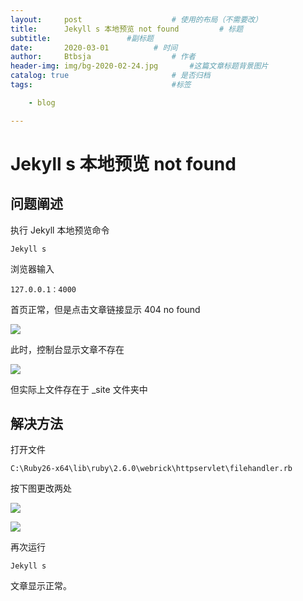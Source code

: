 ```yaml
---
layout:     post   				    # 使用的布局（不需要改）
title:      Jekyll s 本地预览 not found		    # 标题 
subtitle:                 #副标题
date:       2020-03-01			# 时间
author:     Btbsja					# 作者
header-img: img/bg-2020-02-24.jpg 	    #这篇文章标题背景图片
catalog: true 						# 是否归档
tags:								#标签

    - blog

---
```

# Jekyll s 本地预览 not found

## 问题阐述

执行 Jekyll 本地预览命令

```
Jekyll s
```

浏览器输入

```
127.0.0.1：4000
```

首页正常，但是点击文章链接显示 404 no found

![](https://cdn.jsdelivr.net/gh/btbsja/btbsjaimg/img/20200302101736.png)

此时，控制台显示文章不存在

![](https://cdn.jsdelivr.net/gh/btbsja/btbsjaimg/img/20200302102203.png)

但实际上文件存在于 _site 文件夹中

## 解决方法

打开文件

```
C:\Ruby26-x64\lib\ruby\2.6.0\webrick\httpservlet\filehandler.rb
```

按下图更改两处

![](https://cdn.jsdelivr.net/gh/btbsja/btbsjaimg/img/20200302103306.png)

![](https://cdn.jsdelivr.net/gh/btbsja/btbsjaimg/img/20200302103430.png)

再次运行

```
Jekyll s
```

文章显示正常。